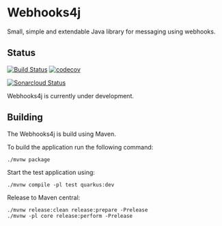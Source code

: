 # Webhooks4j

Small, simple and extendable Java library for messaging using webhooks.

## Status

[![Build Status](https://travis-ci.org/jensborch/webhooks4j.svg?branch=master)](https://travis-ci.org/jensborch/webhooks4j) [![codecov](https://codecov.io/gh/jensborch/webhooks4j/branch/master/graph/badge.svg)](https://codecov.io/gh/jensborch/webhooks4j)

[![Sonarcloud Status](https://sonarcloud.io/api/project_badges/measure?project=dk.jensborch.webhooks4j%3Awebhooks4j&metric=alert_status)](https://sonarcloud.io/dashboard?id=dk.jensborch.webhooks4j%3Awebhooks4j)

Webhooks4j is currently under development.

## Building

The Webhooks4j is build using Maven.

To build the application run the following command:

```
./mvnw package
```

Start the test application using:

```
./mvnw compile -pl test quarkus:dev
```

Release to Maven central:
```
./mvnw release:clean release:prepare -Prelease
./mvnw -pl core release:perform -Prelease
````